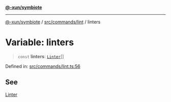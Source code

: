 [**@-xun/symbiote**](../../../../README.md)

***

[@-xun/symbiote](../../../../README.md) / [src/commands/lint](../README.md) / linters

# Variable: linters

> `const` **linters**: [`Linter`](../enumerations/Linter.md)[]

Defined in: [src/commands/lint.ts:56](https://github.com/Xunnamius/symbiote/blob/1e0174c32cff28e404202c1cf920e474b94cfe7b/src/commands/lint.ts#L56)

## See

[Linter](../enumerations/Linter.md)
